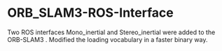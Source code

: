 # ORB_SLAM3-ROS-Interface
Two ROS interfaces Mono_inertial and Stereo_inertial were added to the ORB-SLAM3 . Modified the loading vocabulary in a faster binary way.
